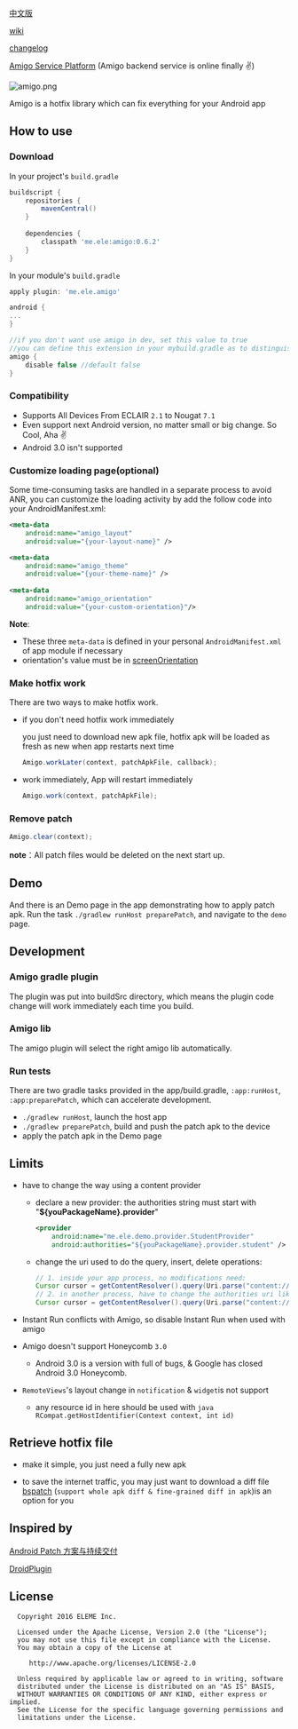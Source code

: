 
[中文版](https://github.com/eleme/Amigo/blob/master/README_zh.md#amigo)

[wiki](https://github.com/eleme/Amigo/wiki)

[changelog](https://github.com/eleme/Amigo/blob/master/CHANGELOG.md)

[Amigo Service Platform](https://amigo.ele.me) (Amigo backend service is online finally :v:)

![amigo.png](http://amigotheband.com/wp-content/uploads/2015/02/logo_amigo-yellow.png)  

Amigo is a hotfix library which can fix everything for your Android app

## How to use 
### Download
In your project's `build.gradle`

```groovy
buildscript { 
    repositories {
        mavenCentral()
    }
    
    dependencies {
        classpath 'me.ele:amigo:0.6.2'
    }
}
```

In your module's `build.gradle`

```groovy
apply plugin: 'me.ele.amigo'

android {
...
}

//if you don't want use amigo in dev, set this value to true
//you can define this extension in your mybuild.gradle as to distinguish debug & release build
amigo {
    disable false //default false
}

```


### Compatibility

- Supports All Devices From ECLAIR `2.1` to Nougat `7.1`
- Even support next Android version, no matter small or big change. So Cool, Aha :v:
- Android 3.0 isn't supported

### Customize loading page(optional)
Some time-consuming tasks are handled in a separate process to avoid ANR, you can customize the loading activity by add the follow code into your AndroidManifest.xml:

```xml
<meta-data
    android:name="amigo_layout"
    android:value="{your-layout-name}" />

<meta-data
    android:name="amigo_theme"
    android:value="{your-theme-name}" />
 
<meta-data
    android:name="amigo_orientation"
    android:value="{your-custom-orientation}"/>
```

**Note**: 

- These three `meta-data` is defined in your personal `AndroidManifest.xml` of app module if necessary
- orientation's value must be in [screenOrientation](https://developer.android.com/guide/topics/manifest/activity-element.html#screen)

### Make hotfix work
There are two ways to make hotfix work.

* if you don't need hotfix work immediately
 
  you just need to download new apk file, hotfix apk will be loaded as fresh as new when app restarts next time
	
	```java
    Amigo.workLater(context, patchApkFile, callback);
    ```
    
* work immediately, App will restart immediately
	
	```java
	Amigo.work(context, patchApkFile);
	```
	
### Remove patch

```java
Amigo.clear(context);
```
    
**note**：All patch files would be deleted on the next start up.

## Demo
And there is an Demo page in the app demonstrating how to apply patch apk.
Run the task `./gradlew runHost preparePatch`, and navigate to the `demo` page.

## Development

### Amigo gradle plugin
The plugin was put into buildSrc directory, which means the plugin code change will work immediately each time you build.

### Amigo lib
The amigo plugin will select the right amigo lib automatically.

### Run tests
There are two gradle tasks provided in the app/build.gradle, `:app:runHost`, `:app:preparePatch`, which can accelerate development.

* `./gradlew runHost`, launch the host app
* `./gradlew preparePatch`, build and push the patch apk to the device
* apply the patch apk in the Demo page

## Limits
 - have to change the way using a content provider
    * declare a new provider: the authorities string must start with "**${youPackageName}.provider**"
    
        ```xml
        <provider
            android:name="me.ele.demo.provider.StudentProvider"
            android:authorities="${youPackageName}.provider.student" />
        ```
        
    * change the uri used to do the query, insert, delete operations:
     
        ```java
        // 1. inside your app process, no modifications need:
        Cursor cursor = getContentResolver().query(Uri.parse("content://" + getPackageName() + ".provider.student?id=0"), null, null, null, null);
        // 2. in another process, have to change the authorities uri like the following : 
        Cursor cursor = getContentResolver().query(Uri.parse("content://" + targetPackageName + ".provider/student?id=0"), null, null, null, null);
        ```
        
 -  Instant Run conflicts with Amigo, so disable Instant Run when used with amigo
 
 -  Amigo doesn't support Honeycomb `3.0`
    * Android 3.0 is a version with full of bugs, & Google has closed Android 3.0 Honeycomb.
    
 - `RemoteViews`'s layout change in `notification` & `widget`is not support   
    * any resource id in here should be used with ```java RCompat.getHostIdentifier(Context context, int id) ```

## Retrieve hotfix file

- make it simple, you just need a fully new apk

- to save the internet traffic, you may just want to download a diff file
  [bspatch](https://github.com/eleme/bspatch) (`support whole apk diff & fine-grained diff in apk`)is an option for you
  

## Inspired by

[Android Patch 方案与持续交付](http://dev.qq.com/topic/57a31921ac3a1fb613dd40f3)

[DroidPlugin](https://github.com/DroidPluginTeam/DroidPlugin)


## License


	  Copyright 2016 ELEME Inc.

	  Licensed under the Apache License, Version 2.0 (the "License");
	  you may not use this file except in compliance with the License.
	  You may obtain a copy of the License at

	     http://www.apache.org/licenses/LICENSE-2.0

	  Unless required by applicable law or agreed to in writing, software
	  distributed under the License is distributed on an "AS IS" BASIS,
	  WITHOUT WARRANTIES OR CONDITIONS OF ANY KIND, either express or implied.
	  See the License for the specific language governing permissions and
	  limitations under the License.
